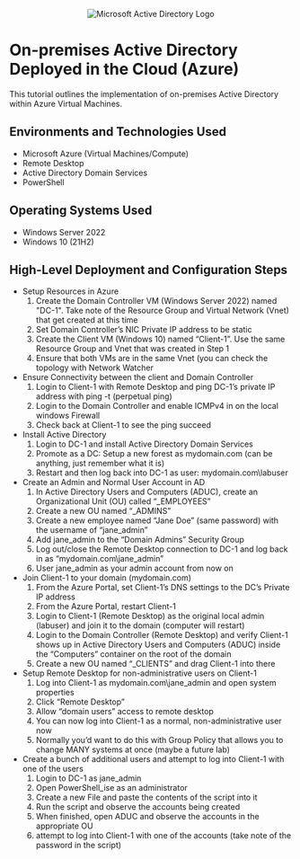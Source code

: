 <p align="center">
<img src="https://i.imgur.com/pU5A58S.png" alt="Microsoft Active Directory Logo"/>
</p>

<h1>On-premises Active Directory Deployed in the Cloud (Azure)</h1>
This tutorial outlines the implementation of on-premises Active Directory within Azure Virtual Machines.<br />


<h2>Environments and Technologies Used</h2>

- Microsoft Azure (Virtual Machines/Compute)
- Remote Desktop
- Active Directory Domain Services
- PowerShell

<h2>Operating Systems Used </h2>

- Windows Server 2022
- Windows 10 (21H2)

<h2>High-Level Deployment and Configuration Steps</h2>

- Setup Resources in Azure
  1. Create the Domain Controller VM (Windows Server 2022) named "DC-1". Take note of the Resource Group and Virtual Network (Vnet) that get created at this time
  2. Set Domain Controller’s NIC Private IP address to be static
  3. Create the Client VM (Windows 10) named “Client-1”. Use the same Resource Group and Vnet that was created in Step 1
  4. Ensure that both VMs are in the same Vnet (you can check the topology with Network Watcher
- Ensure Connectivity between the client and Domain Controller
  1. Login to Client-1 with Remote Desktop and ping DC-1’s private IP address with ping -t <ip address> (perpetual ping)
  2. Login to the Domain Controller and enable ICMPv4 in on the local windows Firewall
  3. Check back at Client-1 to see the ping succeed
- Install Active Directory
  1. Login to DC-1 and install Active Directory Domain Services
  2. Promote as a DC: Setup a new forest as mydomain.com (can be anything, just remember what it is)
  3. Restart and then log back into DC-1 as user: mydomain.com\labuser
- Create an Admin and Normal User Account in AD
  1. In Active Directory Users and Computers (ADUC), create an Organizational Unit (OU) called “_EMPLOYEES”
  2. Create a new OU named “_ADMINS”
  3. Create a new employee named “Jane Doe” (same password) with the username of “jane_admin”
  4. Add jane_admin to the “Domain Admins” Security Group
  5. Log out/close the Remote Desktop connection to DC-1 and log back in as “mydomain.com\jane_admin”
  6. User jane_admin as your admin account from now on
- Join Client-1 to your domain (mydomain.com)
  1. From the Azure Portal, set Client-1’s DNS settings to the DC’s Private IP address
  2. From the Azure Portal, restart Client-1
  3. Login to Client-1 (Remote Desktop) as the original local admin (labuser) and join it to the domain (computer will restart)
  4. Login to the Domain Controller (Remote Desktop) and verify Client-1 shows up in Active Directory Users and Computers (ADUC) inside the “Computers” container on the root of the domain
  5. Create a new OU named “_CLIENTS” and drag Client-1 into there
- Setup Remote Desktop for non-administrative users on Client-1
  1. Log into Client-1 as mydomain.com\jane_admin and open system properties
  2. Click “Remote Desktop”
  3. Allow “domain users” access to remote desktop
  4. You can now log into Client-1 as a normal, non-administrative user now
  5. Normally you’d want to do this with Group Policy that allows you to change MANY systems at once (maybe a future lab)
- Create a bunch of additional users and attempt to log into Client-1 with one of the users
  1. Login to DC-1 as jane_admin
  2. Open PowerShell_ise as an administrator
  3. Create a new File and paste the contents of the script into it
  4. Run the script and observe the accounts being created
  5. When finished, open ADUC and observe the accounts in the appropriate OU
  6. attempt to log into Client-1 with one of the accounts (take note of the password in the script)









